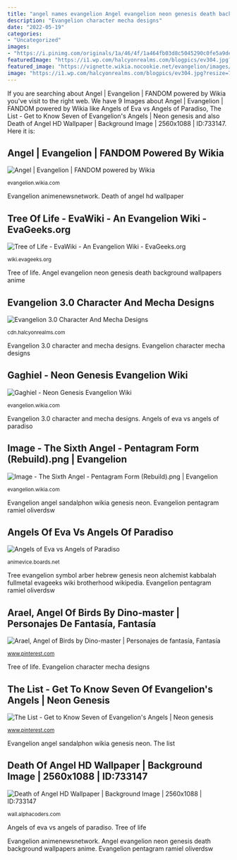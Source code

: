 ```yaml
---
title: "angel names evangelion Angel evangelion neon genesis death background wallpapers anime"
description: "Evangelion character mecha designs"
date: "2022-05-19"
categories:
- "Uncategorized"
images:
- "https://i.pinimg.com/originals/1a/46/4f/1a464fb03d8c5045290c0fe5a9de7c5c.jpg"
featuredImage: "https://i1.wp.com/halcyonrealms.com/blogpics/ev304.jpg?resize=750%2C1081"
featured_image: "https://vignette.wikia.nocookie.net/evangelion/images/b/b9/Sandalphon_Card.png/revision/latest/scale-to-width-down/127?cb=20120204210402"
image: "https://i1.wp.com/halcyonrealms.com/blogpics/ev304.jpg?resize=750%2C1081"
---
```


If you are searching about Angel | Evangelion | FANDOM powered by Wikia you've visit to the right web. We have 9 Images about Angel | Evangelion | FANDOM powered by Wikia like Angels of Eva vs Angels of Paradiso, The List - Get to Know Seven of Evangelion&#039;s Angels | Neon genesis and also Death of Angel HD Wallpaper | Background Image | 2560x1088 | ID:733147. Here it is:

## Angel | Evangelion | FANDOM Powered By Wikia

![Angel | Evangelion | FANDOM powered by Wikia](https://vignette.wikia.nocookie.net/evangelion/images/b/b9/Sandalphon_Card.png/revision/latest/scale-to-width-down/127?cb=20120204210402 "Angels of eva vs angels of paradiso")

<small>evangelion.wikia.com</small>

Evangelion animenewsnetwork. Death of angel hd wallpaper

## Tree Of Life - EvaWiki - An Evangelion Wiki - EvaGeeks.org

![Tree of Life - EvaWiki - An Evangelion Wiki - EvaGeeks.org](http://wiki.evageeks.org/images/thumb/2/22/Arber_Sephirotheca.jpg/180px-Arber_Sephirotheca.jpg "Evangelion angel sandalphon wikia genesis neon")

<small>wiki.evageeks.org</small>

Tree of life. Angel evangelion neon genesis death background wallpapers anime

## Evangelion 3.0 Character And Mecha Designs

![Evangelion 3.0 Character And Mecha Designs](https://i1.wp.com/halcyonrealms.com/blogpics/ev304.jpg?resize=750%2C1081 "Angel evangelion neon genesis death background wallpapers anime")

<small>cdn.halcyonrealms.com</small>

Evangelion 3.0 character and mecha designs. Evangelion character mecha designs

## Gaghiel - Neon Genesis Evangelion Wiki

![Gaghiel - Neon Genesis Evangelion Wiki](http://img3.wikia.nocookie.net/__cb20120210045556/evangelion/images/2/27/Gaghiel.png "Evangelion animenewsnetwork")

<small>evangelion.wikia.com</small>

Evangelion 3.0 character and mecha designs. Angels of eva vs angels of paradiso

## Image - The Sixth Angel - Pentagram Form (Rebuild).png | Evangelion

![Image - The Sixth Angel - Pentagram Form (Rebuild).png | Evangelion](http://vignette3.wikia.nocookie.net/evangelion/images/1/1f/The_Sixth_Angel_-_Pentagram_Form_(Rebuild).png/revision/latest?cb=20120211034706 "Evangelion angel sandalphon wikia genesis neon")

<small>evangelion.wikia.com</small>

Evangelion angel sandalphon wikia genesis neon. Evangelion pentagram ramiel oliverdsw

## Angels Of Eva Vs Angels Of Paradiso

![Angels of Eva vs Angels of Paradiso](http://img13.deviantart.net/16c9/i/2010/038/2/e/r_o_e_pixelated_by_allaboutnothing.jpg "Evangelion character mecha designs")

<small>animevice.boards.net</small>

Tree evangelion symbol arber hebrew genesis neon alchemist kabbalah fullmetal evageeks wiki brotherhood wikipedia. Evangelion pentagram ramiel oliverdsw

## Arael, Angel Of Birds By Dino-master | Personajes De Fantasía, Fantasía

![Arael, Angel of Birds by Dino-master | Personajes de fantasía, Fantasía](https://i.pinimg.com/originals/1a/46/4f/1a464fb03d8c5045290c0fe5a9de7c5c.jpg "Evangelion angel sandalphon wikia genesis neon")

<small>www.pinterest.com</small>

Tree of life. Evangelion character mecha designs

## The List - Get To Know Seven Of Evangelion&#039;s Angels | Neon Genesis

![The List - Get to Know Seven of Evangelion&#039;s Angels | Neon genesis](https://i.pinimg.com/originals/88/8e/0d/888e0d0fb6a3ad2b01166229fa3a59f2.png "Tree evangelion symbol arber hebrew genesis neon alchemist kabbalah fullmetal evageeks wiki brotherhood wikipedia")

<small>www.pinterest.com</small>

Evangelion angel sandalphon wikia genesis neon. The list

## Death Of Angel HD Wallpaper | Background Image | 2560x1088 | ID:733147

![Death of Angel HD Wallpaper | Background Image | 2560x1088 | ID:733147](https://images5.alphacoders.com/733/733147.jpg "Death of angel hd wallpaper")

<small>wall.alphacoders.com</small>

Angels of eva vs angels of paradiso. Tree of life

Evangelion animenewsnetwork. Angel evangelion neon genesis death background wallpapers anime. Evangelion pentagram ramiel oliverdsw
